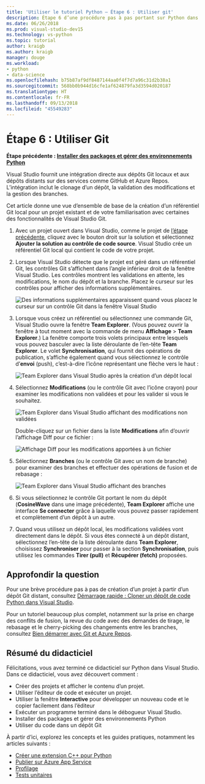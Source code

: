 ```yaml
---
title: 'Utiliser le tutoriel Python – Étape 6 : Utiliser git'
description: Étape 6 d’une procédure pas à pas portant sur Python dans Visual Studio qui décrit les fonctionnalités Git de Visual Studio.
ms.date: 06/26/2018
ms.prod: visual-studio-dev15
ms.technology: vs-python
ms.topic: tutorial
author: kraigb
ms.author: kraigb
manager: douge
ms.workload:
- python
- data-science
ms.openlocfilehash: b75b87af9df8487144aa0f4f7d7a96c31d2b38a1
ms.sourcegitcommit: 568bb0b944d16cfe1af624879fa3d3594d020187
ms.translationtype: HT
ms.contentlocale: fr-FR
ms.lasthandoff: 09/13/2018
ms.locfileid: "45549283"
---
```

# <a name="step-6-work-with-git"></a>Étape 6 : Utiliser Git

**Étape précédente : [Installer des packages et gérer des environnements Python](tutorial-working-with-python-in-visual-studio-step-05-installing-packages.md)**

Visual Studio fournit une intégration directe aux dépôts Git locaux et aux dépôts distants sur des services comme GitHub et Azure Repos. L’intégration inclut le clonage d’un dépôt, la validation des modifications et la gestion des branches.

Cet article donne une vue d’ensemble de base de la création d’un référentiel Git local pour un projet existant et de votre familiarisation avec certaines des fonctionnalités de Visual Studio Git.

1. Avec un projet ouvert dans Visual Studio, comme le projet de [l’étape précédente](tutorial-working-with-python-in-visual-studio-step-05-installing-packages.md), cliquez avec le bouton droit sur la solution et sélectionnez **Ajouter la solution au contrôle de code source**. Visual Studio crée un référentiel Git local qui contient le code de votre projet.

1. Lorsque Visual Studio détecte que le projet est géré dans un référentiel Git, les contrôles Git s’affichent dans l’angle inférieur droit de la fenêtre Visual Studio. Les contrôles montrent les validations en attente, les modifications, le nom du dépôt et la branche. Placez le curseur sur les contrôles pour afficher des informations supplémentaires.

    ![Des informations supplémentaires apparaissent quand vous placez le curseur sur un contrôle Git dans la fenêtre Visual Studio](media/working-with-git-01.png)

1. Lorsque vous créez un référentiel ou sélectionnez une commande Git, Visual Studio ouvre la fenêtre **Team Explorer**. (Vous pouvez ouvrir la fenêtre à tout moment avec la commande de menu **Affichage** > **Team Explorer**.) La fenêtre comporte trois volets principaux entre lesquels vous pouvez basculer avec la liste déroulante de l’en-tête **Team Explorer**. Le volet **Synchronisation**, qui fournit des opérations de publication, s’affiche également quand vous sélectionnez le contrôle d’**envoi** (push), c’est-à-dire l’icône représentant une flèche vers le haut :

    ![Team Explorer dans Visual Studio après la création d’un dépôt local](media/working-with-git-02.png)

1. Sélectionnez **Modifications** (ou le contrôle Git avec l’icône crayon) pour examiner les modifications non validées et pour les valider si vous le souhaitez.

    ![Team Explorer dans Visual Studio affichant des modifications non validées](media/working-with-git-03.png)

    Double-cliquez sur un fichier dans la liste **Modifications** afin d’ouvrir l’affichage Diff pour ce fichier :

    ![Affichage Diff pour les modifications apportées à un fichier](media/working-with-git-05.png)

1. Sélectionnez **Branches** (ou le contrôle Git avec un nom de branche) pour examiner des branches et effectuer des opérations de fusion et de rebasage :

    ![Team Explorer dans Visual Studio affichant des branches](media/working-with-git-04.png)

1. Si vous sélectionnez le contrôle Git portant le nom du dépôt (**CosineWave** dans une image précédente), **Team Explorer** affiche une interface **Se connecter** grâce à laquelle vous pouvez passer rapidement et complètement d’un dépôt à un autre.

1. Quand vous utilisez un dépôt local, les modifications validées vont directement dans le dépôt. Si vous êtes connecté à un dépôt distant, sélectionnez l’en-tête de la liste déroulante dans **Team Explorer**, choisissez **Synchroniser** pour passer à la section **Synchronisation**, puis utilisez les commandes **Tirer (pull)** et **Récupérer (fetch)** proposées.

## <a name="go-deeper"></a>Approfondir la question

Pour une brève procédure pas à pas de création d’un projet à partir d’un dépôt Git distant, consultez [Démarrage rapide : Cloner un dépôt de code Python dans Visual Studio](quickstart-03-python-in-visual-studio-project-from-repository.md).

Pour un tutoriel beaucoup plus complet, notamment sur la prise en charge des conflits de fusion, la revue du code avec des demandes de tirage, le rebasage et le cherry-picking des changements entre les branches, consultez [Bien démarrer avec Git et Azure Repos](/azure/devops/repos/git/gitquickstart?toc=/visualstudio/version-control/toc.json&bc=/azure/devops/repos/git/breadcrumb/vc/toc.json&view=vsts&tabs=visual-studio).

## <a name="tutorial-review"></a>Résumé du didacticiel

Félicitations, vous avez terminé ce didacticiel sur Python dans Visual Studio. Dans ce didacticiel, vous avez découvert comment :

- Créer des projets et afficher le contenu d’un projet.
- Utiliser l’éditeur de code et exécuter un projet.
- Utiliser la fenêtre **Interactive** pour développer un nouveau code et le copier facilement dans l’éditeur
- Exécuter un programme terminé dans le débogueur Visual Studio.
- Installer des packages et gérer des environnements Python
- Utiliser du code dans un dépôt Git

À partir d’ici, explorez les concepts et les guides pratiques, notamment les articles suivants :

- [Créer une extension C++ pour Python](working-with-c-cpp-python-in-visual-studio.md)
- [Publier sur Azure App Service](publishing-python-web-applications-to-azure-from-visual-studio.md)
- [Profilage](profiling-python-code-in-visual-studio.md)
- [Tests unitaires](unit-testing-python-in-visual-studio.md)
